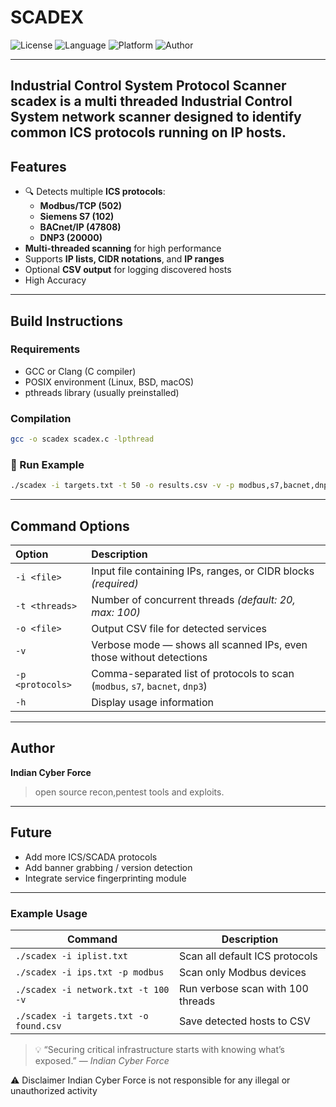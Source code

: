 # SCADEX 

![License](https://img.shields.io/badge/license-GPL--3.0-blue.svg)
![Language](https://img.shields.io/badge/language-C-orange.svg)
![Platform](https://img.shields.io/badge/platform-Linux-lightgrey.svg)
![Author](https://img.shields.io/badge/author-Indian%20Cyber%20Force-red.svg)

---

Industrial Control System Protocol Scanner
scadex is a **multi threaded Industrial Control System network scanner** designed to identify common ICS protocols running on IP hosts.
---

## Features

- 🔍 Detects multiple **ICS protocols**:
  - **Modbus/TCP (502)**
  - **Siemens S7 (102)**
  - **BACnet/IP (47808)**
  - **DNP3 (20000)**
- **Multi-threaded scanning** for high performance  
- Supports **IP lists, CIDR notations**, and **IP ranges**  
- Optional **CSV output** for logging discovered hosts
- High Accuracy
---

## Build Instructions

### Requirements

- GCC or Clang (C compiler)
- POSIX environment (Linux, BSD, macOS)
- pthreads library (usually preinstalled)

### Compilation

```bash
gcc -o scadex scadex.c -lpthread
````

### 🧪 Run Example

```bash
./scadex -i targets.txt -t 50 -o results.csv -v -p modbus,s7,bacnet,dnp3
```

---

## Command Options

| Option           | Description                                                                  |
| :--------------- | :--------------------------------------------------------------------------- |
| `-i <file>`      | Input file containing IPs, ranges, or CIDR blocks *(required)*               |
| `-t <threads>`   | Number of concurrent threads *(default: 20, max: 100)*                       |
| `-o <file>`      | Output CSV file for detected services                                        |
| `-v`             | Verbose mode — shows all scanned IPs, even those without detections          |
| `-p <protocols>` | Comma-separated list of protocols to scan (`modbus`, `s7`, `bacnet`, `dnp3`) |
| `-h`             | Display usage information                                                    |

---

## Author

**Indian Cyber Force**

> open source recon,pentest tools and exploits.

---

## Future

* Add more ICS/SCADA protocols
* Add banner grabbing / version detection
* Integrate service fingerprinting module

---

### Example Usage

| Command                                | Description                       |
| -------------------------------------- | --------------------------------- |
| `./scadex -i iplist.txt`               | Scan all default ICS protocols    |
| `./scadex -i ips.txt -p modbus`        | Scan only Modbus devices          |
| `./scadex -i network.txt -t 100 -v`    | Run verbose scan with 100 threads |
| `./scadex -i targets.txt -o found.csv` | Save detected hosts to CSV        |




> 💡 “Securing critical infrastructure starts with knowing what’s exposed.”
> — *Indian Cyber Force*

⚠️ Disclaimer Indian Cyber Force is not responsible for any illegal or unauthorized activity
